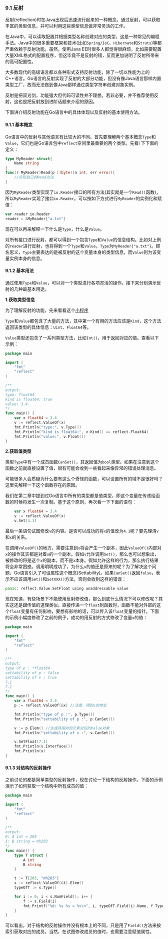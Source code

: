 ### 9.1 反射
反射(reflection)时在Java出现后迅速流行起来的一种概念。通过反射，可以获取丰富的类型信息，并可以利用这些类型信息做非常灵活的工作。

在Java中，可以读取配置并根据类型名称创建对应的类型，这是一种常见的编程手法。Java中的很多重要框架和技术(比如`Spring/IoC`、`Hibernate`和`Struts`)等都严重依赖于反射功能。虽然，使用Java EE时很多人都觉得很麻烦，比如需要配置大量XML格式的配置程序，但这毕竟不是反射的错，反而更加说明了反射所带来的高可配置性。

大多数现代的高级语言都以各种形式支持反射功能，除了一切以性能为上的C++语言。Go语言的反射实现了反射的大部分功能，但没有像Java语言那样内置类型工厂，故而无法做到像Java那样通过类型字符串创建对象实例。

反射是把双刃剑，功能强大但代码可读性并不理想。若非必要，并不推荐使用反射，这也是把反射放到进阶话题来介绍的原因。

下面讲介绍反射功能在Go语言中的具体体现以及反射的基本使用方法。

#### 9.1.1 基本概念

Go语言中的反射与其他语言有比较大的不同。首先要理解两个基本概念`Type`和`Value`，它们也是Go语言包中`reflect`空间里最重要的两个类型。先看i 下下面的定义：
```go
type MyReader struct{
	Name string
}
func(r MyReader)Read(p []byte)(n int, err error){
	//实现自己的Read方法
}
```
因为`MyReader`类型实现了`io.Reader`接口的所有方法(其实就是一个`Read()`函数)，所以`MyReader`实现了接口`io.Reader`。可以按如下方式进行`MyReader`的实例化和赋值：
```go
var reader io.Reader
reader = &MyReader{"a.txt"}
```
现在可以再来解释一下什么是`Type`，什么是`Value`。

对所有接口进行反射，都可以得到一个包含`Type`和`Value`的信息结构。比如对上例的`reader`进行反射，也将得到一个`Type`和`Value`，`Type`为`MyReader{"a.txt"}`。顾名思义，`Type`主要表达的是被反射的这个变量本身的类型信息，而`Value`则为该变量实例本身的信息。

#### 9.1.2 基本用法
通过使用`Type`和`Value`，可以对一个类型进行各项灵活的操作。接下来分别演示反射的几种最基本用途。

**1.获取类型信息**

为了理解反射的功能，先来看看这个[小程序](https://github.com/Lynn--/TheGoProgrammingLanguage/blob/master/code/ChapterNine/9.1.2Reflection/reflect.go)

`Type`和`Value`都包含了大量的方法，其中第一个有用的方法应该是`Kind`，这个方法返回该类型的具体信息：`Uint`、`Float64`等。

`Value`类型还包含了一系列类型方法，比如`Int()`，用于返回对应的值。查看以下示例：
```go
package main

import (
	"fmt"
	"reflect"
)

/**
output:
type: float64
kind is float64: true
value: 3.4
*/
func main() {
	var x float64 = 3.4
	v := reflect.ValueOf(x)
	fmt.Println("type:", v.Type())
	fmt.Println("kind is float64:", v.Kind() == reflect.Float64)
	fmt.Println("value:", v.Float())
}
```

**2.获取值类型**

类型`Type`中有一个成员函数`CanSet()`，其返回值为`bool`类型。如果在注意到这个函数之前就直接设置了值，很有可能会收到一些看起来像异常的错误处理消息。

可能很多人会质疑为什么要有这么个奇怪的函数，可以设置所有的域不是很好吗？这里先解释一下这个函数存在的原因。

我们在第二章中提到过Go语言中所有的类型都是值类型，即这个变量在传递给函数的时候将发生一次复制。基于这个原则，再次看一下下面的语句：
```go
	var x float64 = 3.4
	v := reflect.ValueOf(x)
	v.Set(4.1)
```
最后一条语句试图修改`v`的内容。是否可以成功的将`x`的值改为`4.1`呢？要先理清`v`和`x`的关系。

在调用`ValueOf()`的地方，需要注意到`x`将会产生一个副本，因此`ValueOf()`内部对`x`的操作其实都是对着`x`的一个副本。假如`v`允许调用`Set()`，那么也可以想象出，被修改的将是这个`x`的副本，而不是`x`本身。假如允许这样的行为，那么执行结果将会非常困惑。调用明明成功了，为什么`x`的值还是原来的呢？为了解决这个问题，Go语言引入了可设属性这个概念(Settability)。如果`CanSet()`返回`false`，表示不应该调用`Set()`和`SetXXX()`方法，否则会收到这样的错误：
```go
panic: reflect.Value.SetFloat using unaddressable value
```
现在知道，有些场景下不能使用反射修改值，那么到底什么情况下可以修改呢？其实这还是跟传值的道理类似。直接传递一个`float`到函数时，函数不能对外部的这个`float`变量有任何影响，要想有影响的话，可以传入该`float`变量的指针。下面的示例小幅度修改了之前的例子，成功的用反射的方式修改了变量`x`的值：
```go
package main

import (
	"fmt"
	"reflect"
)

/**
output:
type of p : *float64
settability of p : false
settability of v : true
7.1
7.1
*/
func main() {
	var x float64 = 3.4
	p := reflect.ValueOf(&x) //注意，得到x的地址

	fmt.Println("type of p :", p.Type())
	fmt.Println("settability of p :", p.CanSet())

	v := p.Elem() //生成其指向的元素对应的Value对象
	fmt.Println("settability of v :", v.CanSet())

	v.SetFloat(7.1)
	fmt.Println(v.Interface())
	fmt.Println(x)
}
```

#### 9.1.3 对结构的反射操作
之前讨论的都是简单类型的反射操作，现在讨论一下结构的反射操作。下面的示例演示了如何获取一个结构中所有成员的值：
```go 
package main

import (
	"fmt"
	"reflect"
)

/**
output:
0: A int = 203
1: B string = mh203
*/
func main() {
	type T struct {
		A int
		B string
	}

	t := T{203, "mh203"}
	s := reflect.ValueOf(&t).Elem()
	typeOfT := s.Type()

	for i := 0; i < s.NumField(); i++ {
		f := s.Field(i)
		fmt.Printf("%d: %s %s = %v\n", i, typeOfT.Field(i).Name, f.Type(), f.Interface())
	}
}
```
可以看出，对于结构的反射操作并没有根本上的不同，只是用了`Field()`方法来按索引获取对应的成员。当然，在试图修改成员的值时，也需要注意赋值属性。